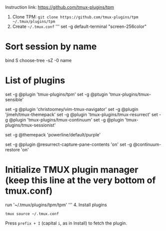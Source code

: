 Instruction link: 
https://github.com/tmux-plugins/tpm

1. Clone TPM: 
 `git clone https://github.com/tmux-plugins/tpm ~/.tmux/plugins/tpm`
2. Create `~/.tmux.conf`
'''
set -g default-terminal "screen-256color"
# Sort session by name
bind S choose-tree -sZ -0 name

# List of plugins
set -g @plugin 'tmux-plugins/tpm'
set -g @ptugin 'tmux-plugins/tmux-sensible'

set -g @plugin 'christoomey/vim-tmux-navigator'
set -g @plugin 'jimeh/tmux-themepack'
set -g @plugin 'tmux-plugins/tmux-resurrect'
set -g @plugin 'tmux-plugins/tmux-continuum'
set -g @plugin 'tmux-plugins/tmux-sessionist'

set -g @themepack 'powerline/default/purple'

set -g @plugin @resurrect-capture-pane-contents 'on'
set -g @continuum-restore 'on'

# Initialize TMUX plugin manager (keep this line at the very bottom of tmux.conf)
run '~/.tmux/plugins/tpm/tpm'
'''
4. Install plugins 

`tmux source ~/.tmux.conf`

Press `prefix + I` (capital `i`, as in Install) to fetch the plugin.
